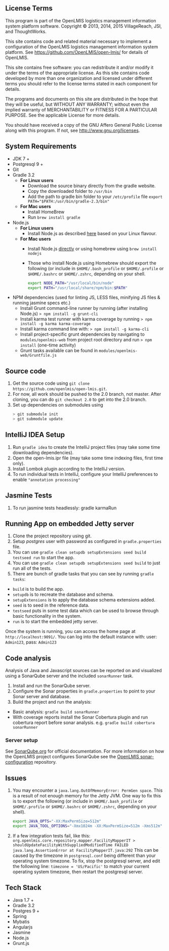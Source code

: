 License Terms
---------------------------
This program is part of the OpenLMIS logistics management information system platform software. Copyright © 2013, 2014, 2015 VillageReach, JSI, and ThoughtWorks.

This site contains code and related material necessary to implement a configuration of the OpenLMIS logistics management information system platform.  See https://github.com/OpenLMIS/open-lmis/ for details of OpenLMIS.

This site contains free software: you can redistribute it and/or modify it under the terms of the appropriate license.  As this site contains code developed by more than one organization and licensed under different terms you should refer to the license terms stated in each component for details.

The programs and documents on this site are distributed in the hope that they will be useful, but WITHOUT ANY WARRANTY; without even the implied warranty of MERCHANTABILITY or FITNESS FOR A PARTICULAR PURPOSE. See the applicable License for more details.

You should have received a copy of the GNU Affero General Public License along with this program.  If not, see http://www.gnu.org/licenses.

System Requirements
---------------------------
- JDK 7 +
- Postgresql 9 +
- Git
- Gradle 3.2
  * **For Linux users**
    * Download the source binary directly from the gradle website.
    * Copy the downloaded folder to `/usr/bin`
    * Add the path to gradle bin folder to your `/etc/profile` file
    `export PATH="$PATH:/usr/bin/gradle-2.3/bin"`
  * **For Mac users**
    * Install HomeBrew
    * Run `brew install gradle`
- Node.js
  * **For Linux users**
    * Install Node.js as described [here](https://github.com/joyent/node/wiki/Installing-Node.js-via-package-manager#rhelcentosscientific-linux-6) based on your Linux flavour.
  * **For Mac users**
    * Install Node.js [directly](http://nodejs.org/) or using homebrew using `brew install nodejs`
    * Those who install Node.js using Homebrew should export the following (or include in `$HOME/.bash_profile` or `$HOME/.profile` or `$HOME/.bashrc` or `$HOME/.zshrc`, depending on your shell.

        ```bash
        export NODE_PATH="/usr/local/bin/node"
        export PATH="/usr/local/share/npm/bin:$PATH"
        ```
- NPM dependencies (used for linting JS, LESS files, minifying JS files & running jasmine specs etc.)
  * Install Grunt command-line runner by running (after installing Node.js)
    `> npm install -g grunt-cli`
  * Install karma test runner with karma coverage by running
    `> npm install -g karma karma-coverage`
  * Install karma command line with:
    `> npm install -g karma-cli`
  * Install project-specific grunt dependencies by navigating to `modules/openlmis-web` from project root directory and run
    `> npm install` (one-time activity)
  * Grunt tasks available can be found in `modules/openlmis-web/Gruntfile.js`

Source code
------------------
1. Get the source code using `git clone https://github.com/openlmis/open-lmis.git`.
2. For now, all work should be pushed to the 2.0 branch, not master. After cloning, you can do `git checkout 2.0` to get into the 2.0 branch.
3. Set up dependencies on submodules using
    ```bash
    > git submodule init
    > git submodule update
    ```

IntelliJ IDEA Setup
-------------------
1. Run `gradle idea` to create the IntelliJ project files (may take some time downloading dependencies).
2. Open the open-lmis.ipr file (may take some time indexing files, first time only).
3. Install Lombok plugin according to the IntelliJ version.
4. To run individual tests in IntelliJ, configure your IntelliJ preferences to enable `````"annotation processing"`````

Jasmine Tests
-------------------
1. To run jasmine tests headlessly: gradle karmaRun

Running App on embedded Jetty server
--------------------------------------------------
1. Clone the project repository using git.
2. Setup _postgres_ user with password as configured in `gradle.properties` file.
3. You can use `gradle clean setupdb setupExtensions seed build testseed run` to start the app.
4. You can use `gradle clean setupdb setupExtensions seed build` to just run all of the tests.
5. There are bunch of gradle tasks that you can see by running `gradle tasks`:
  - `build` is to build the app.
  - `setupdb` is to recreate the database and schema.
  - `setupExtensions` is to apply the database schema extensions added.
  - `seed` is to seed in the reference data.
  - `testseed` puts in some test data which can be used to browse through basic functionality in the system.
  - `run` is to start the embedded jetty server.

Once the system is running, you can access the home page at `http://localhost:9091/`. You can log into the default instance with: user: `Admin123`, pass: `Admin123`

## Code analysis
Analysis of Java and Javascript sources can be reported on and visualized using a SonarQube server and the included
`sonarRunner` task.

1. Install and run the SonarQube server.
2. Configure the Sonar properties in `gradle.properties` to point to your Sonar server and database.
3. Build the project and run the analysis:
  * Basic analysis:  `gradle build sonarRunner`
  * With coverage reports install the Sonar Cobertura plugin and run cobertura report before sonar analysis.
     e.g. `gradle build cobertura sonarRunner`

### Server setup
See [SonarQube.org](http://www.sonarqube.org/) for official documentation.  For more information on how the OpenLMIS
  project configures SonarQube see the
  [OpenLMIS sonar-configuration](https://github.com/OpenLMIS/sonar-configuration) repository.

## Issues
1. You may encounter a `java.lang.OutOfMemoryError: PermGen space`. This is a result of not enough memory for the Jetty JVM. One way to fix this is to export the following (or include in `$HOME/.bash_profile` or `$HOME/.profile` or `$HOME/.bashrc` or `$HOME/.zshrc`, depending on your shell).

    ```bash
    export JAVA_OPTS="-XX:MaxPermSize=512m"
    export JAVA_TOOL_OPTIONS="-Xmx1024m -XX:MaxPermSize=512m -Xms512m"
    ```
2. If a few integration tests fail, like this:
`org.openlmis.core.repository.mapper.FacilityMapperIT > shouldUpdateFacilityWithSuppliedModifiedTime FAILED java.lang.AssertionError at FacilityMapperIT.java:292`
This can be caused by the timezone in `postgresql.conf` being different than your operating system timezone. To fix, stop the postgresql server, and edit the following line: `timezone = 'US/Pacific'` to match your current operating system timezone, then restart the postgresql server.

Tech Stack
---------------------------------
 - Java 1.7 +
 - Gradle 3.2
 - Postgres 9 +
 - Spring
 - Mybatis
 - Angularjs
 - Jasmine
 - Node.js
 - Grunt.js


